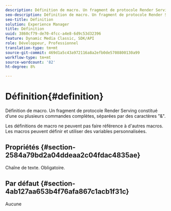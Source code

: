 ```yaml
---
description: Définition de macro. Un fragment de protocole Render Serving constitué d’une ou plusieurs commandes complètes, séparées par des caractères "&".
seo-description: Définition de macro. Un fragment de protocole Render Serving constitué d’une ou plusieurs commandes complètes, séparées par des caractères "&".
seo-title: Définition
solution: Experience Manager
title: Définition
uuid: 3860cf79-de70-4fcc-a4e8-6d9c53d32396
feature: Dynamic Media Classic, SDK/API
role: Développeur, Professionnel
translation-type: tm+mt
source-git-commit: 469d1a5c43a972116a8a2efb0de5708800130a99
workflow-type: tm+mt
source-wordcount: '82'
ht-degree: 8%

---
```



# Définition{#definition}

Définition de macro. Un fragment de protocole Render Serving constitué d’une ou plusieurs commandes complètes, séparées par des caractères &quot;&amp;&quot;.

Les définitions de macro ne peuvent pas faire référence à d&#39;autres macros. Les macros peuvent définir et utiliser des variables personnalisées.

## Propriétés {#section-2584a79bd2a04ddeaa2c04fdac4835ae}

Chaîne de texte. Obligatoire.

## Par défaut {#section-4ab127aa653b4f76afa867c1acb1f31c}

Aucune
